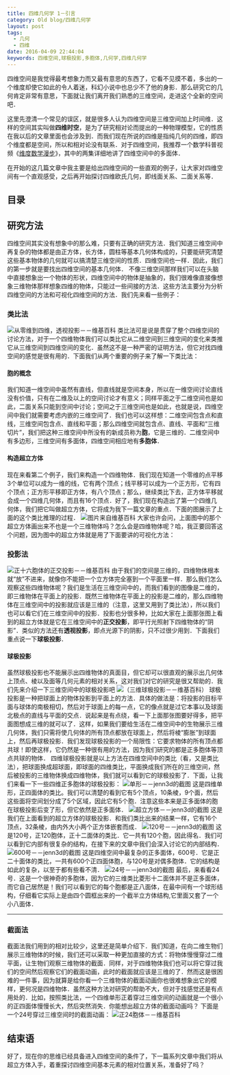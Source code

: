 ```yaml
---
title: 四维几何学 1－引言
category: Old blog/四维几何学
layout: post
tags:
  - 几何
  - 四维
date: 2016-04-09 22:44:04
keywords: 四维空间,球极投影,多胞体,几何学,四维几何学
---
```


四维空间是我觉得最考想象力而又最有意思的东西了，它看不见摸不着，多出的一个维度却使它如此的令人着迷，科幻小说中也总少不了他的身影．那么研究它的几何肯定非常有意思，下面就让我们离开我们熟悉的三维空间，走进这个全新的空间吧．

这里先澄清一个常见的误区，就是很多人认为四维空间是三维空间加上时间维．这样的空间其实叫做**四维时空**，是为了研究相对论而提出的一种物理模型，它的性质在我以后的文章里面也会涉及到．而我们现在所说的四维是指纯几何的四维，即四个维度都是空间，所以和相对论没有联系．对于四维空间，我推荐一个数学科普视频《[维度数学漫步](http://www.soku.com/search_video/q_%E7%BB%B4%E5%BA%A6%20%E6%95%B0%E5%AD%A6%E6%BC%AB%E6%AD%A5?_rp=14602224031161Lcy1S)》，其中的两集详细地讲了四维空间中的多面体．

在开始的这几篇文章中我主要是给出四维空间的一些直观的例子，让大家对四维空间有一个直观感受，之后再开始探讨四维欧氏几何，即线面关系、二面关系等．
<!-- more -->
## 目录
<!-- toc -->
## 研究方法
四维空间其实没有想象中的那么难，只要有正确的研究方法．我们知道三维空间中再复杂的物体都是由正方体，长方体，圆柱等基本几何体构成的，只要能研究清楚这些基本物体的几何就可以搞清楚三维空间的性质．四维空间也一样．因此，我们的第一步就是要找出四维空间的基本几何体．
不像三维空间那样我们可以在头脑中直接想象出一个物体的形状，四维空间中的物体是抽象的，我们很难像直接像想象三维物体那样想象四维的物体，只能过一些间接的方法．这些方法主要分为分析四维空间的方法和可视化四维空间的方法．我们先来看一些例子：
### 类比法
![从零维到四维，透视投影－－维基百科](https://upload.wikimedia.org/wikipedia/commons/d/d9/From_Point_to_Tesseract_%28Looped_Version%29.gif)
类比法可是说是贯穿了整个四维空间的讨论方法，对于一个四维物体我们可以类比它从二维空间到三维空间的变化来类推它从三维空间到四维空间的变化．虽然这不是一种严密的证明方法，但它对找四维空间的感觉是很有用的．下面我们从两个重要的例子来了解一下类比法：
#### 胞的概念
我们知道一维空间中虽然有直线，但直线就是空间本身，所以在一维空间讨论直线没有价值，只有在二维及以上的空间讨论才有意义；同样平面之于二维空间也是如此，二面关系只能到空间中讨论；空间之于三维空间也是如此，也就是说，四维空间中我们就需要考虑内嵌的三维空间了．我们也可以这样想：二维空间包含点和直线，三维空间包含点、直线和平面；那么四维空间就包含点、直线、平面和“三维切片”，我们把这种三维空间中所没有的新成员称为**胞**，它是三维的．二维空间中有多边形，三维空间有多面体，四维空间相应地有**多胞体**．
#### 构造超立方体
现在来看第二个例子，我们来构造一个四维物体．我们现在知道一个零维的点平移3个单位可以成为一维的线，它有两个顶点；线平移可以成为一个正方形，它有四个顶点；正方形平移即正方体，有八个顶点；那么，继续类比下去，正方体平移就会成一个四维几何体，而且有16个顶点．好了，我们现在构造出了第一个四维几何体，我们把它叫做超立方体，它将成为我下一篇文章的重点．下面的图展示了上面的这个类比推理的过程．
![图片来自维基百科](https://upload.wikimedia.org/wikipedia/commons/4/45/Dimension_levels.svg)
大家也许会问，上面图中的那个超立方体画出来不也是一个三维物体吗？怎么会是四维物体呢？哈，我正要回答这个问题，因为图中的超立方体就是用了下面要讲的可视化方法：
### 投影法
![正十六胞体的正交投影－－维基百科](https://upload.wikimedia.org/wikipedia/commons/a/a0/16-cell.gif)
由于我们的空间是三维的，四维物体根本就“放”不进来，就像你不能把一个立方体完全塞到一个平面里一样．那么我们怎么观察这些四维物体呢？我们是生活在三维空间中的，而我们看到的图像是二维的，即三维物体在平面上的投影．既然三维物体在平面上的投影是二维的，那么四维物体在三维空间中的投影就应该是三维的（注意，这里又用到了类比法），所以我们也可以看它们在三维空间中的投影．投影也分很多种，比如大家在上面那张图上看到的超立方体就是它在三维空间中的**正交投影**，即平行光照射下四维物体的“阴影”．类似的方法还有**透视投影**，即点光源下的阴影，只不过很少用到．下面我们重点说一下**球极投影**．
#### 球极投影
虽然球极投影也不能展示出四维物体的真面目，但它却可以很直观的展示出几何体上顶点、棱以及面等几何元素的相对关系，这对我们对它的研究是很又帮助的．我们先来介绍一下三维空间中的球极投影吧
![（三维球极投影－－维基百科）](https://upload.wikimedia.org/wikipedia/commons/2/2c/Stereoprojnegone.svg)
球极投影是一种把球面上的物体投影到平面上的方法．具体的做法是：将投影的目标平面与球体的南极相切，然后对于球面上的每一点，它的像点就是过它本事以及球面北极点的直线与平面的交点．说起来是有点绕，看一下上面那张图要好得多，把平面图想成三维的就可以了．这样，如果我们要给生活在二维空间中的生物展示三维几何体，我们只需将使几何体的所有顶点都放在球面上，然后将棱“膨胀”到球面上，然后再球极投影．我们发现球极投影的一个局限性：它要求物体的所有顶点都共球！即使这样，它仍然是一种很有用的方法，因为我们研究的都是正多胞体等顶点共球的物体．
四维球极投影就是以上方法在四维空间中的类比（看，又是类比法），把球面换成超球面，即球面的四维类比，平面换成我们所在的三维空间，然后被投影的三维物体换成四维物体，我们就可以看到它的球极投影了．下面，让我们来看一下一些四维正多胞体的球极投影：
![单形－－jenn3d的截图](/asset/2016/img/simplex.png)
这是四维单形，正四面体的类比。我们可以清楚的看到它有5个顶点，10条棱，9个面，然后这些面将空间划分成了5个区域，因此它有5个胞．注意这些本来是正多面体的胞在球极投影后变了形，但它依然是正多面体．
![超立方体－－jenn3d的截图](/asset/2016/img/hypercube.png)
这是我们在上面看到的超立方体的球极投影．和我们类比出来的结果一样，它有16个顶点，32条棱，由内外大小两个正方体嵌套而成．
![120号－－jenn3d的截图](/asset/2016/img/120-cells.png)
这是120号，正120胞体，正十二面体的类比．它一共有120个胞，因此得名．我们可以看到它内部有很复杂的结构，在接下来的文章中我们会深入讨论它的内部结构．
![600号－－jenn3d的截图](/asset/2016/img/600-cells.png)
这是四维空间中最复杂的正多面体，600号．它是正二十面体的类比，一共有600个正四面体胞，与120号是对偶多胞体．它的结构是如此的复杂，以至于都有些看不清．
![24号－－jenn3d的截图](/asset/2016/img/24-cells.png)
最后，来看看24号．这是一个很神奇的多胞体，因为它的三维类比菱形十二面体并不是正多面体，而它自己居然是！我们可以看到它的每个胞都是正八面体，在最中间有一个球形结构，仔细看它实际上是由四个圆框出来的一个截半立方体结构,它里面又套了一个小八面体．
***
### 截面法
截面法我们用到的相对比较少，这里还是简单介绍下．我们知道，在向二维生物们展示三维物体的时候，我们还可以采取一种更加直接的方式：将物体慢慢穿过二维平面，让生物们观察三维物体的截面．同样，对于四维物体我们也可以将它穿过我们的空间然后观察它们的截面动画，此时的截面就应该是三维的了．然而这是很困难的一件事，因为就算是给你看一个三维物体的截面动画你也很难想象出它的模样，更何况是四维物体．虽然这种方法对研究的帮助不大，但对于找感觉还是有点用处的．比如，按照类比法，一个四维单形正着穿过三维空间的动画就是一个很小的正四面体慢慢长大，然后突然消失．你能想出超立方体的截面动画吗？
下面是一个24号穿过三维空间时的截面动画：
![正24胞体－－维基百科](https://upload.wikimedia.org/wikipedia/commons/6/64/24cell_section_anim.gif)

## 结束语
好了，现在你的思维已经具备进入四维空间的条件了，下一篇系列文章中我们将从超立方体入手，着重探讨四维空间基本元素的相对位置关系，准备好了吗？

